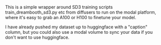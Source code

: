 This is a simple wrapper around SD3 training scripts train_dreambooth_sd3.py etc from diffusers to run on the modal platform, where it's easy to grab an A100 or H100 to finetune your model.

I have already pushed my dataset up to huggingface with a "caption" column, but you could also use a modal volume to sync your data if you don't want to use huggingface.

